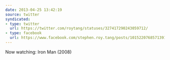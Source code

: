 ```yaml
---
date: 2013-04-25 13:42:19
source: twitter
syndicated:
- type: twitter
  url: https://twitter.com/roytang/statuses/327417290243059712/
- type: facebook
  url: https://www.facebook.com/stephen.roy.tang/posts/10152207685713912
---
```


Now watching: Iron Man (2008)